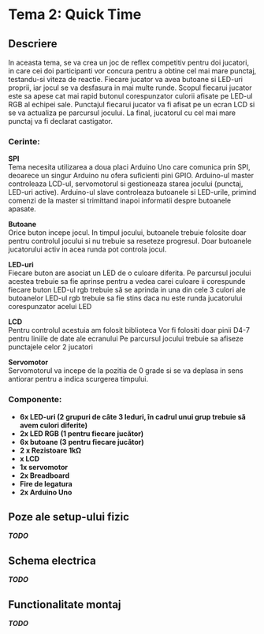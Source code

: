 # Tema 2: Quick Time

## Descriere

In aceasta tema, se va crea un joc de reflex competitiv pentru doi jucatori, in care cei doi participanti vor concura pentru a obtine cel mai mare punctaj, testandu-si viteza de reactie. Fiecare jucator va avea butoane si LED-uri proprii, iar jocul se va desfasura in mai multe runde. Scopul fiecarui jucator este sa apese cat mai rapid butonul corespunzator culorii afisate pe LED-ul RGB al echipei sale. Punctajul fiecarui jucator va fi afisat pe un ecran LCD si se va actualiza pe parcursul jocului. La final, jucatorul cu cel mai mare punctaj va fi declarat castigator.

### Cerinte: 

**SPI**<br>
Tema necesita utilizarea a doua placi Arduino Uno care comunica prin SPI, deoarece un singur Arduino nu ofera suficienti pini GPIO. Arduino-ul master controleaza LCD-ul, servomotorul si gestioneaza starea jocului (punctaj, LED-uri active). Arduino-ul slave controleaza butoanele si LED-urile, primind comenzi de la master si trimittand inapoi informatii despre butoanele apasate.

**Butoane**<br>
Orice buton incepe jocul. In timpul jocului, butoanele trebuie folosite doar pentru controlul jocului si nu trebuie sa reseteze progresul. Doar butoanele jucatorului activ in acea runda pot controla jocul.

**LED-uri**<br>
Fiecare buton are asociat un LED de o culoare diferita. Pe parcursul jocului acestea trebuie sa fie aprinse pentru a vedea carei culoare ii corespunde fiecare buton
LED-ul rgb trebuie să se aprinda in una din cele 3 culori ale butoanelor
LED-ul rgb trebuie sa fie stins daca nu este runda jucatorului corespunzator acelui LED

**LCD**<br>
Pentru controlul acestuia am folosit biblioteca <LiquidCrystal>
Vor fi folositi doar pinii D4-7 pentru liniile de date ale ecranului
Pe parcursul jocului trebuie sa afiseze punctajele celor 2 jucatori

**Servomotor**<br>
Servomotorul va incepe de la pozitia de 0 grade si se va deplasa in sens antiorar pentru a indica scurgerea timpului.

### Componente:

- <b>6x LED-uri (2 grupuri de câte 3 leduri, în cadrul unui grup trebuie să avem culori diferite)<b> 
- <b>2x LED RGB (1 pentru fiecare jucător)<b> 
- <b>6x butoane (3 pentru fiecare jucător)<b>
- <b>2 x Rezistoare 1kΩ<b>
- <b>x LCD<b>
- <b>1x servomotor<b>
- <b>2x Breadboard<b>
- <b>Fire de legatura<b>
- <b>2x Arduino Uno<b>

## Poze ale setup-ului fizic

*TODO*

## Schema electrica

*TODO*

## Functionalitate montaj

*TODO*

